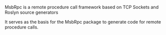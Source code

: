 ﻿MsbRpc is a remote procedure call framework based on TCP Sockets and Roslyn source generators

It serves as the basis for the MsbRpc package to generate code for remote procedure calls.